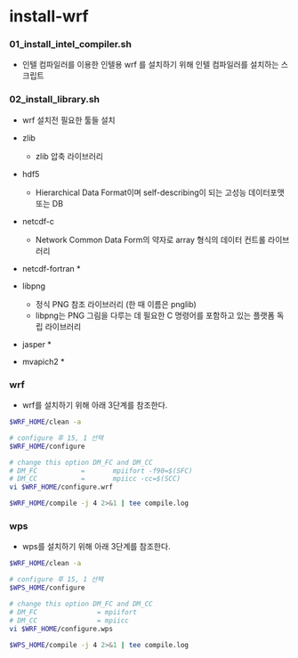 # install-wrf


### 01_install_intel_compiler.sh
* 인텔 컴파일러를 이용한 인텔용 wrf 를 설치하기 위해 인텔 컴파일러를 설치하는 스크립트

### 02_install_library.sh
* wrf 설치전 필요한 툴들 설치

* zlib
  * zlib 압축 라이브러리
* hdf5
  * Hierarchical Data Format이며 self-describing이 되는 고성능 데이터포맷 또는 DB
* netcdf-c
  * Network Common Data Form의 약자로 array 형식의 데이터 컨트롤 라이브러리
* netcdf-fortran
  * 
* libpng
  * 정식 PNG 참조 라이브러리
    (한 때 이름은 pnglib)
  * libpng는 PNG 그림을 다루는 데 필요한 C 명령어를 포함하고 있는 플랫폼 독립 라이브러리
* jasper
  * 
* mvapich2
  *


### wrf
* wrf를 설치하기 위해 아래 3단계를 참조한다.
``` bash
$WRF_HOME/clean -a

# configure 후 15, 1 선택
$WRF_HOME/configure 

# change this option DM_FC and DM_CC 
# DM_FC           =       mpiifort -f90=$(SFC)
# DM_CC           =       mpiicc -cc=$(SCC)
vi $WRF_HOME/configure.wrf

$WRF_HOME/compile -j 4 2>&1 | tee compile.log 
```


### wps
* wps를 설치하기 위해 아래 3단계를 참조한다.
``` bash
$WRF_HOME/clean -a

# configure 후 15, 1 선택
$WPS_HOME/configure 

# change this option DM_FC and DM_CC 
# DM_FC               = mpiifort
# DM_CC               = mpiicc
vi $WRF_HOME/configure.wps

$WPS_HOME/compile -j 4 2>&1 | tee compile.log 
```
